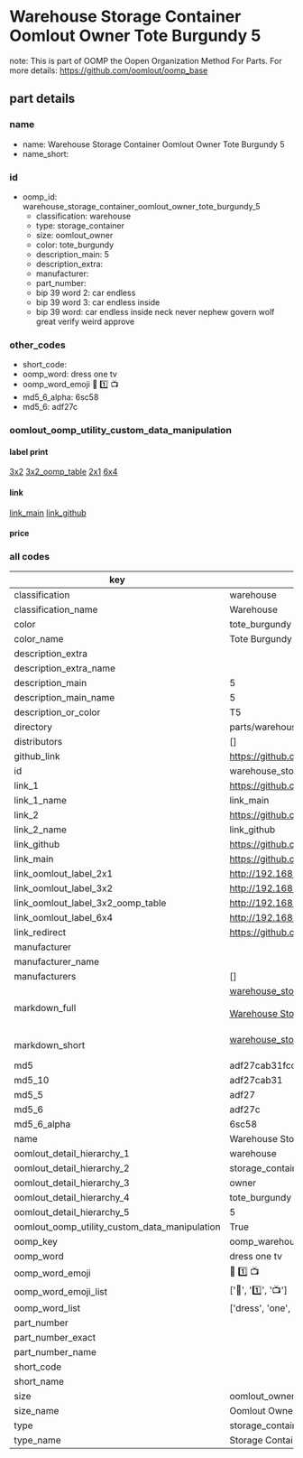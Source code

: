 # Warehouse Storage Container Oomlout Owner Tote Burgundy 5  

note: This is part of OOMP the Oopen Organization Method For Parts. For more details: https://github.com/oomlout/oomp_base

##  part details
  







### name
* name: Warehouse Storage Container Oomlout Owner Tote Burgundy 5
* name_short: 
### id
* oomp_id: warehouse_storage_container_oomlout_owner_tote_burgundy_5
  * classification: warehouse
  * type: storage_container
  * size: oomlout_owner
  * color: tote_burgundy
  * description_main: 5
  * description_extra: 
  * manufacturer: 
  * part_number: 
  * bip 39 word 2: car endless
  * bip 39 word 3: car endless inside
  * bip 39 word: car endless inside neck never nephew govern wolf great verify weird approve

### other_codes
* short_code: 
* oomp_word: dress one tv
* oomp_word_emoji :dress: :one: :tv:
* md5_6_alpha: 6sc58
* md5_6: adf27c






### oomlout_oomp_utility_custom_data_manipulation
#### label print
[3x2](http://192.168.1.245:1112/?label=oomp%206sc58)
[3x2_oomp_table](http://192.168.1.108:1112/?label=oomp%206sc58)
[2x1](http://192.168.1.242:1112/?label=oomp%206sc58)
[6x4](http://192.168.1.55:1112/?label=oomp%206sc58)    

#### link

[link_main](https://github.com/oomlout/oomlout_oomp_version_1_messy/tree/main/parts/warehouse_storage_container_oomlout_owner_tote_burgundy_5) [link_github](https://github.com/oomlout/oomlout_oomp_version_1_messy/tree/main/parts/warehouse_storage_container_oomlout_owner_tote_burgundy_5)                             

#### price







### all codes 
| key | value |  
| --- | --- |  
| classification | warehouse |  
| classification_name | Warehouse |  
| color | tote_burgundy |  
| color_name | Tote Burgundy |  
| description_extra |  |  
| description_extra_name |  |  
| description_main | 5 |  
| description_main_name | 5 |  
| description_or_color | T5 |  
| directory | parts/warehouse_storage_container_oomlout_owner_tote_burgundy_5 |  
| distributors | [] |  
| github_link | https://github.com/oomlout/oomlout_oomp_part_src/tree/main/parts/warehouse_storage_container_oomlout_owner_tote_burgundy_5 |  
| id | warehouse_storage_container_oomlout_owner_tote_burgundy_5 |  
| link_1 | https://github.com/oomlout/oomlout_oomp_version_1_messy/tree/main/parts/warehouse_storage_container_oomlout_owner_tote_burgundy_5 |  
| link_1_name | link_main |  
| link_2 | https://github.com/oomlout/oomlout_oomp_version_1_messy/tree/main/parts/warehouse_storage_container_oomlout_owner_tote_burgundy_5 |  
| link_2_name | link_github |  
| link_github | https://github.com/oomlout/oomlout_oomp_version_1_messy/tree/main/parts/warehouse_storage_container_oomlout_owner_tote_burgundy_5 |  
| link_main | https://github.com/oomlout/oomlout_oomp_version_1_messy/tree/main/parts/warehouse_storage_container_oomlout_owner_tote_burgundy_5 |  
| link_oomlout_label_2x1 | http://192.168.1.242:1112/?label=oomp%206sc58 |  
| link_oomlout_label_3x2 | http://192.168.1.245:1112/?label=oomp%206sc58 |  
| link_oomlout_label_3x2_oomp_table | http://192.168.1.108:1112/?label=oomp%206sc58 |  
| link_oomlout_label_6x4 | http://192.168.1.55:1112/?label=oomp%206sc58 |  
| link_redirect | https://github.com/oomlout/oomlout_oomp_version_1_messy/tree/main/parts/warehouse_storage_container_oomlout_owner_tote_burgundy_5 |  
| manufacturer |  |  
| manufacturer_name |  |  
| manufacturers | [] |  
| markdown_full | [warehouse_storage_container_oomlout_owner_tote_burgundy_5](none)<br>[](none)<br>[Warehouse Storage Container Oomlout Owner Tote Burgundy 5](none)<br><br> |  
| markdown_short | [warehouse_storage_container_oomlout_owner_tote_burgundy_5](none)<br><br> |  
| md5 | adf27cab31fccca2514a893aea526912 |  
| md5_10 | adf27cab31 |  
| md5_5 | adf27 |  
| md5_6 | adf27c |  
| md5_6_alpha | 6sc58 |  
| name | Warehouse Storage Container Oomlout Owner Tote Burgundy 5 |  
| oomlout_detail_hierarchy_1 | warehouse |  
| oomlout_detail_hierarchy_2 | storage_container |  
| oomlout_detail_hierarchy_3 | owner |  
| oomlout_detail_hierarchy_4 | tote_burgundy |  
| oomlout_detail_hierarchy_5 | 5 |  
| oomlout_oomp_utility_custom_data_manipulation | True |  
| oomp_key | oomp_warehouse_storage_container_oomlout_owner_tote_burgundy_5 |  
| oomp_word | dress one tv |  
| oomp_word_emoji | :dress: :one: :tv: |  
| oomp_word_emoji_list | [':dress:', ':one:', ':tv:'] |  
| oomp_word_list | ['dress', 'one', 'tv'] |  
| part_number |  |  
| part_number_exact |  |  
| part_number_name |  |  
| short_code |  |  
| short_name |  |  
| size | oomlout_owner |  
| size_name | Oomlout Owner |  
| type | storage_container |  
| type_name | Storage Container |  
